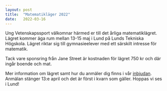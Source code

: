 ```yaml
---
layout: post
title:  "Matematikläger 2022"
date:   2022-03-16
---
```


Ung Vetenskapssport välkomnar härmed er till det årliga matematiklägret. Lägret kommer äga rum mellan 13-15 maj i Lund på Lunds Tekniska Högskola. Lägret riktar sig till gymnasieelever med ett särskilt intresse för matematik.

Tack vare sponsring från Jane Street är kostnaden för lägret 750 kr och där ingår boende och mat.

Mer information om lägret samt hur du anmäler dig finns i vår [inbjudan](/assets/event_invites/20220316_inbjudan_mattelager.pdf). Anmälan stänger 13:e april och det är först i kvarn som gäller. Hoppas vi ses i Lund!

